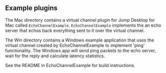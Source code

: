 Example plugins
---------------

The Mac directory contains a virtual channel plugin for Jump Desktop for Mac called `EchoChannelExample`. `EchoChannelExample` implements the an echo server that echos back everything  sent to it over the virtual channel. 

The Win directory contains a Windows example application that uses the virtual channel created by EchoChannelExample to implement 'ping' functionality. The Windows app will send ping packets to the echo server, wait for the reply and calculate latency statistics. 

See the README in EchoChannelExample for build instructions. 